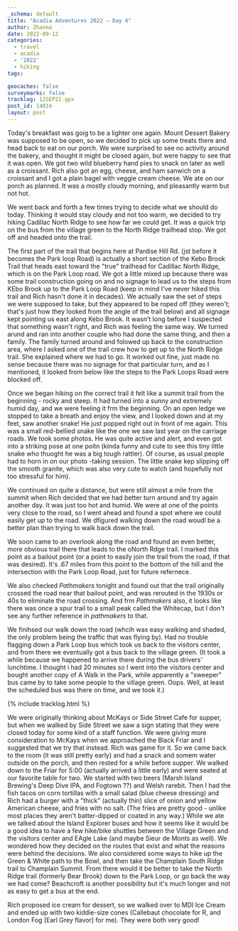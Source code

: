 ```yaml
---
_schema: default
title: "Acadia Adventures 2022 – Day 6"
author: Zhanna
date: 2022-09-12
categories: 
  - travel
  - acadia
  - '2022'
  - hiking
tags:

geocaches: false
surveymarks: false
tracklog: 12SEP22.gpx
post_id: 14014
layout: post  
---
```


Today's breakfast was goig to be a lighter one again. Mount Dessert Bakery was supposed to be open, so we decided to pick up some treats there and head back to eat on our porch. We were surprised to see no activity around the bakery, and thought it might be closed again, but were happy to see that it was open. We got two wild blueberry hand pies to snack on later as well as a croissant. Rich also got an egg, cheese, and ham sanwich on a croissant and I got a plain bagel with veggie cream cheese. We ate on our porch as planned. It was a mostly cloudy morning, and pleasantly warm but not hot.

We went back and forth a few times trying to decide what we should do today. Thinking it would stay cloudy and not too warm, we decided to try hiking Cadillac North Ridge to see how far we could get. It was a quick trip on the bus from the village green to the North Ridge trailhead stop. We got off and headed onto the trail.

The first part of the trail that begins here at Pardise Hill Rd. (jst before it becomes the Park loop Road) is actually a short section of the Kebo Brook Trail that heads east toward the "true" trailhead for Cadillac North Ridge, which is on the Park Loop road. We got a little mixed up because there was some trail construction going on and no signage to lead us to the steps from KEbo Brook up to the Park Loop Road (keep in mind I've never hiked this trail and Rich hasn't done it in decades). We actually saw the set of steps we were supposed to take, but they appeared to be roped off (they weren't; that's just how they looked from the angle of the trail below) and all signage kept pointing us east along Kebo Brook. It wasn't long before I suspected that something wasn't right, and Rich was feeling the same way. We turned arund and ran into another couple who had done the same thing, and then a family. The family turned around and folowed up back to the construction area, where I asked one of the trail crew how to get up to the North Ridge trail. She explained where we had to go. It worked out fine, just made no sense because there was no signage for that particular turn, and as I mentioned, it looked from below like the steps to the Park Loops Road were blocked off.  

Once we began hiking on the correct trail it felt like a summit trail from the beginning - rocky and steep. It had turned into a sunny and extremely humid day, and we were feeling it frm the beginning. On an open ledge we stopped to take a breath and enjoy the view, and I looked down and at my feet, saw another snake! He just popped right out in front of me again. This was a small red-bellied snake like the one we saw last year on the carriage roads. We took some photos. He was quite active and alert, and even got into a striking pose at one poitn (kinda funny and cute to see this tiny little snake who thuoght he was a big tough rattler). Of course, as usual people had to horn in on our photo -taking session. The little snake kep slipping off the smooth granite, which was also very cute to watch (and hopefully not too stressful for him). 

We continued on quite a distance, but were still almost a mile from the summit when Rich decided that we had better turn around and try again another day. It was just too hot and humid. We were at one of the points very close to the road, so I went ahead and found a spot where we could easily get up to the road. We dfigured walking down the road woudl be a better plan than trying to walk back down the trail. 

We soon came to an overlook along the road and found an even better, more obvious trail there that leads to the oNorth Rdge trail. I marked this point as a bailout point (or a point to easily join the trail from the road, if that was desired). It's .67 miles from this point to the bottom of the hill and the intersection with the Park Loop Road, just for future refernece.

We also checked _Pathmakers_ tonight and found out that the trail originally crossed the road near that bailout point, and was rerouted in the 1930s or 40s to eliminate the road crossing. And frm _Pathmakers_ also, it looks like there was once a spur trail to a small peak called the Whitecap, but I don't see any further reference in _pathmakers_ to that.

We finihsed our walk down the road (whcih was easy walking and shaded, the only problem being the traffic that was flying by). Had no trouble flagging down a Park Loop bus which took us back to the visitors center, and from there we eventually got a bus back to the village green. (It took a while because we happened to arrive there during the bus drivers' lunchtime. I thought i had 20 minutes so I went into the visitors center and bought another copy of A Walk in the Park, while apparently a "sweeper" bus came by to take some people to the village green. Oops. Well, at least the scheduled bus was there on time, and we took it.)

{% include tracklog.html %}

We were originally thinking about McKays or Side Street Cafe for supper, but when we walked by Side Street we saw a sign stating that they were closed today for some kind of a staff function. We were giving more consideration to McKays when we approached the Black Friar and I suggested that we try that instead. Rich was game for it. So we came back to the room (it was still pretty early) and had a snack and somem water outside on the porch, and then rested for a while before supper. We walked down to the Friar for 5:00 (actually arrived a little early) and were seated at our favorite table for two. We started with two beers (Marsh Island Brewing's Deep Dive IPA, and Fogtown ??) and Welsh rarebit. Then I had the fish tacos on corn tortillas with a small salad (blue cheese dressing) and Rich had a burger with a "thick" (actually thin) slice of onion and yellow American cheese, and fries with no salt. (The fries are pretty good - unlike most places they aren't batter-dipped or coated in any way.)  While we ate we talked about the Island Explorer buses and how it seems like it would be a good idea to have a few hike/bike shuttles between the Village Green and the visitors center and EAgle Lake (and maybe Sieur de Monts as well). We wondered how they decided on the routes that exist and what the reasons were behind the decisions. We also considered some ways to hike up the Green & White path to the Bowl, and then take the Champlain South Ridge trail to Champlain Summit. From there would it be better to take the North Ridge trail (formerly Bear Brook) down to the Park Loop, or go back the way we had come? Beachcroft is another possibility but it's much longer and not as easy to get a bus at the end. 

Rich proposed ice cream for dessert, so we walked over to MDI Ice Cream and ended up with two kiddie-size cones (Callebaut chocolate for R, and London Fog [Earl Grey flavor] for me). They were both very good! 